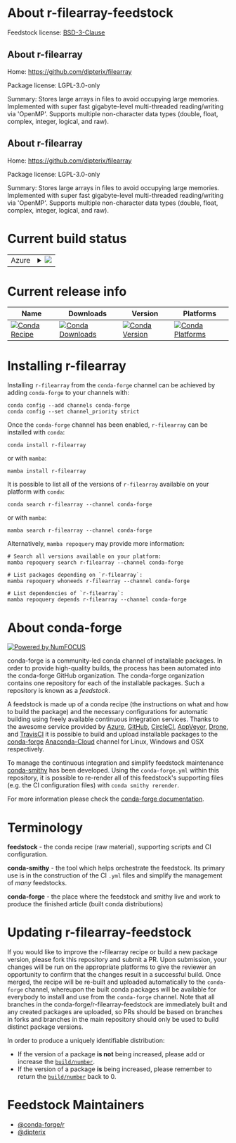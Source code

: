 About r-filearray-feedstock
===========================

Feedstock license: [BSD-3-Clause](https://github.com/conda-forge/r-filearray-feedstock/blob/main/LICENSE.txt)

About r-filearray
-----------------

Home: https://github.com/dipterix/filearray

Package license: LGPL-3.0-only

Summary: Stores large arrays in files to avoid occupying large memories. Implemented with super
fast gigabyte-level multi-threaded reading/writing via 'OpenMP'. Supports multiple
non-character data types (double, float, complex, integer, logical, and raw).

About r-filearray
-----------------

Home: https://github.com/dipterix/filearray

Package license: LGPL-3.0-only

Summary: Stores large arrays in files to avoid occupying large memories. Implemented with super
fast gigabyte-level multi-threaded reading/writing via 'OpenMP'. Supports multiple
non-character data types (double, float, complex, integer, logical, and raw).


Current build status
====================


<table>
    
  <tr>
    <td>Azure</td>
    <td>
      <details>
        <summary>
          <a href="https://dev.azure.com/conda-forge/feedstock-builds/_build/latest?definitionId=17808&branchName=main">
            <img src="https://dev.azure.com/conda-forge/feedstock-builds/_apis/build/status/r-filearray-feedstock?branchName=main">
          </a>
        </summary>
        <table>
          <thead><tr><th>Variant</th><th>Status</th></tr></thead>
          <tbody><tr>
              <td>linux_64_r_base4.2</td>
              <td>
                <a href="https://dev.azure.com/conda-forge/feedstock-builds/_build/latest?definitionId=17808&branchName=main">
                  <img src="https://dev.azure.com/conda-forge/feedstock-builds/_apis/build/status/r-filearray-feedstock?branchName=main&jobName=linux&configuration=linux%20linux_64_r_base4.2" alt="variant">
                </a>
              </td>
            </tr><tr>
              <td>linux_64_r_base4.3</td>
              <td>
                <a href="https://dev.azure.com/conda-forge/feedstock-builds/_build/latest?definitionId=17808&branchName=main">
                  <img src="https://dev.azure.com/conda-forge/feedstock-builds/_apis/build/status/r-filearray-feedstock?branchName=main&jobName=linux&configuration=linux%20linux_64_r_base4.3" alt="variant">
                </a>
              </td>
            </tr><tr>
              <td>osx_64_r_base4.2</td>
              <td>
                <a href="https://dev.azure.com/conda-forge/feedstock-builds/_build/latest?definitionId=17808&branchName=main">
                  <img src="https://dev.azure.com/conda-forge/feedstock-builds/_apis/build/status/r-filearray-feedstock?branchName=main&jobName=osx&configuration=osx%20osx_64_r_base4.2" alt="variant">
                </a>
              </td>
            </tr><tr>
              <td>osx_64_r_base4.3</td>
              <td>
                <a href="https://dev.azure.com/conda-forge/feedstock-builds/_build/latest?definitionId=17808&branchName=main">
                  <img src="https://dev.azure.com/conda-forge/feedstock-builds/_apis/build/status/r-filearray-feedstock?branchName=main&jobName=osx&configuration=osx%20osx_64_r_base4.3" alt="variant">
                </a>
              </td>
            </tr><tr>
              <td>win_64</td>
              <td>
                <a href="https://dev.azure.com/conda-forge/feedstock-builds/_build/latest?definitionId=17808&branchName=main">
                  <img src="https://dev.azure.com/conda-forge/feedstock-builds/_apis/build/status/r-filearray-feedstock?branchName=main&jobName=win&configuration=win%20win_64_" alt="variant">
                </a>
              </td>
            </tr>
          </tbody>
        </table>
      </details>
    </td>
  </tr>
</table>

Current release info
====================

| Name | Downloads | Version | Platforms |
| --- | --- | --- | --- |
| [![Conda Recipe](https://img.shields.io/badge/recipe-r--filearray-green.svg)](https://anaconda.org/conda-forge/r-filearray) | [![Conda Downloads](https://img.shields.io/conda/dn/conda-forge/r-filearray.svg)](https://anaconda.org/conda-forge/r-filearray) | [![Conda Version](https://img.shields.io/conda/vn/conda-forge/r-filearray.svg)](https://anaconda.org/conda-forge/r-filearray) | [![Conda Platforms](https://img.shields.io/conda/pn/conda-forge/r-filearray.svg)](https://anaconda.org/conda-forge/r-filearray) |

Installing r-filearray
======================

Installing `r-filearray` from the `conda-forge` channel can be achieved by adding `conda-forge` to your channels with:

```
conda config --add channels conda-forge
conda config --set channel_priority strict
```

Once the `conda-forge` channel has been enabled, `r-filearray` can be installed with `conda`:

```
conda install r-filearray
```

or with `mamba`:

```
mamba install r-filearray
```

It is possible to list all of the versions of `r-filearray` available on your platform with `conda`:

```
conda search r-filearray --channel conda-forge
```

or with `mamba`:

```
mamba search r-filearray --channel conda-forge
```

Alternatively, `mamba repoquery` may provide more information:

```
# Search all versions available on your platform:
mamba repoquery search r-filearray --channel conda-forge

# List packages depending on `r-filearray`:
mamba repoquery whoneeds r-filearray --channel conda-forge

# List dependencies of `r-filearray`:
mamba repoquery depends r-filearray --channel conda-forge
```


About conda-forge
=================

[![Powered by
NumFOCUS](https://img.shields.io/badge/powered%20by-NumFOCUS-orange.svg?style=flat&colorA=E1523D&colorB=007D8A)](https://numfocus.org)

conda-forge is a community-led conda channel of installable packages.
In order to provide high-quality builds, the process has been automated into the
conda-forge GitHub organization. The conda-forge organization contains one repository
for each of the installable packages. Such a repository is known as a *feedstock*.

A feedstock is made up of a conda recipe (the instructions on what and how to build
the package) and the necessary configurations for automatic building using freely
available continuous integration services. Thanks to the awesome service provided by
[Azure](https://azure.microsoft.com/en-us/services/devops/), [GitHub](https://github.com/),
[CircleCI](https://circleci.com/), [AppVeyor](https://www.appveyor.com/),
[Drone](https://cloud.drone.io/welcome), and [TravisCI](https://travis-ci.com/)
it is possible to build and upload installable packages to the
[conda-forge](https://anaconda.org/conda-forge) [Anaconda-Cloud](https://anaconda.org/)
channel for Linux, Windows and OSX respectively.

To manage the continuous integration and simplify feedstock maintenance
[conda-smithy](https://github.com/conda-forge/conda-smithy) has been developed.
Using the ``conda-forge.yml`` within this repository, it is possible to re-render all of
this feedstock's supporting files (e.g. the CI configuration files) with ``conda smithy rerender``.

For more information please check the [conda-forge documentation](https://conda-forge.org/docs/).

Terminology
===========

**feedstock** - the conda recipe (raw material), supporting scripts and CI configuration.

**conda-smithy** - the tool which helps orchestrate the feedstock.
                   Its primary use is in the construction of the CI ``.yml`` files
                   and simplify the management of *many* feedstocks.

**conda-forge** - the place where the feedstock and smithy live and work to
                  produce the finished article (built conda distributions)


Updating r-filearray-feedstock
==============================

If you would like to improve the r-filearray recipe or build a new
package version, please fork this repository and submit a PR. Upon submission,
your changes will be run on the appropriate platforms to give the reviewer an
opportunity to confirm that the changes result in a successful build. Once
merged, the recipe will be re-built and uploaded automatically to the
`conda-forge` channel, whereupon the built conda packages will be available for
everybody to install and use from the `conda-forge` channel.
Note that all branches in the conda-forge/r-filearray-feedstock are
immediately built and any created packages are uploaded, so PRs should be based
on branches in forks and branches in the main repository should only be used to
build distinct package versions.

In order to produce a uniquely identifiable distribution:
 * If the version of a package **is not** being increased, please add or increase
   the [``build/number``](https://docs.conda.io/projects/conda-build/en/latest/resources/define-metadata.html#build-number-and-string).
 * If the version of a package **is** being increased, please remember to return
   the [``build/number``](https://docs.conda.io/projects/conda-build/en/latest/resources/define-metadata.html#build-number-and-string)
   back to 0.

Feedstock Maintainers
=====================

* [@conda-forge/r](https://github.com/conda-forge/r/)
* [@dipterix](https://github.com/dipterix/)

